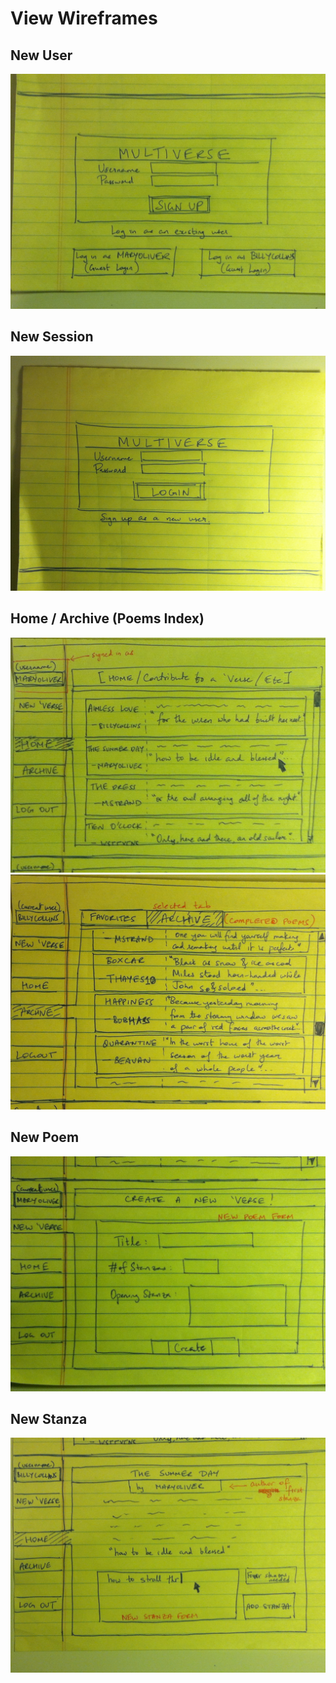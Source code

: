 # View Wireframes

## New User
![new-user]

## New Session
![new-session]

## Home / Archive (Poems Index)
![homepage]
![archive]

## New Poem
![new-poem]

## New Stanza
![new-stanza]

[new-user]: ./wireframes/new_user.JPG
[new-session]: ./docs/wireframes/new_session.JPG
[homepage]: ./wireframes/home.JPG
[archive]: ./wireframes/archive.JPG
[new-poem]: ./wireframes/new_poem.JPG
[new-stanza]: ./wireframes/new_stanza.JPG
